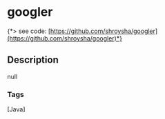 # googler
{*> see code: [https://github.com/shroysha/googler](https://github.com/shroysha/googler)*}

## Description
null

### Tags
[Java]
